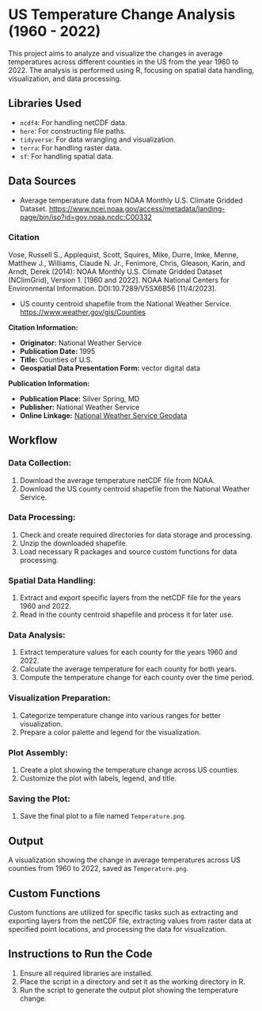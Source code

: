 # US Temperature Change Analysis (1960 - 2022)

This project aims to analyze and visualize the changes in average temperatures across different counties in the US from the year 1960 to 2022. The analysis is performed using R, focusing on spatial data handling, visualization, and data processing.

## Libraries Used
- `ncdf4`: For handling netCDF data.
- `here`: For constructing file paths.
- `tidyverse`: For data wrangling and visualization.
- `terra`: For handling raster data.
- `sf`: For handling spatial data.

## Data Sources
- Average temperature data from NOAA Monthly U.S. Climate Gridded Dataset.
https://www.ncei.noaa.gov/access/metadata/landing-page/bin/iso?id=gov.noaa.ncdc:C00332

### Citation

Vose, Russell S., Applequist, Scott, Squires, Mike, Durre, Imke, Menne, Matthew J., Williams, Claude N. Jr., Fenimore, Chris, Gleason, Karin, and Arndt, Derek (2014): NOAA Monthly U.S. Climate Gridded Dataset (NClimGrid), Version 1. [1960 and 2022]. NOAA National Centers for Environmental Information. DOI:10.7289/V5SX6B56 [11/4/2023].

- US county centroid shapefile from the National Weather Service.
https://www.weather.gov/gis/Counties

**Citation Information:**
- **Originator:** National Weather Service
- **Publication Date:** 1995
- **Title:** Counties of U.S.
- **Geospatial Data Presentation Form:** vector digital data

**Publication Information:**
- **Publication Place:** Silver Spring, MD
- **Publisher:** National Weather Service
- **Online Linkage:** [National Weather Service Geodata](http://www.nws.noaa.gov/geodata/county/html/county.htm)

## Workflow

### Data Collection:
1. Download the average temperature netCDF file from NOAA.
2. Download the US county centroid shapefile from the National Weather Service.

### Data Processing:
1. Check and create required directories for data storage and processing.
2. Unzip the downloaded shapefile.
3. Load necessary R packages and source custom functions for data processing.

### Spatial Data Handling:
1. Extract and export specific layers from the netCDF file for the years 1960 and 2022.
2. Read in the county centroid shapefile and process it for later use.

### Data Analysis:
1. Extract temperature values for each county for the years 1960 and 2022.
2. Calculate the average temperature for each county for both years.
3. Compute the temperature change for each county over the time period.

### Visualization Preparation:
1. Categorize temperature change into various ranges for better visualization.
2. Prepare a color palette and legend for the visualization.

### Plot Assembly:
1. Create a plot showing the temperature change across US counties.
2. Customize the plot with labels, legend, and title.

### Saving the Plot:
1. Save the final plot to a file named `Temperature.png`.

## Output
A visualization showing the change in average temperatures across US counties from 1960 to 2022, saved as `Temperature.png`.

## Custom Functions
Custom functions are utilized for specific tasks such as extracting and exporting layers from the netCDF file, extracting values from raster data at specified point locations, and processing the data for visualization.

## Instructions to Run the Code
1. Ensure all required libraries are installed.
2. Place the script in a directory and set it as the working directory in R.
3. Run the script to generate the output plot showing the temperature change.
